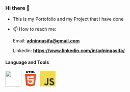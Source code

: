 ### Hi there 👋

<!--
**adninqasifa/adninqasifa** is a ✨ _special_ ✨ repository because its `README.md` (this file) appears on your GitHub profile.

Here are some ideas to get you started:

- 🔭 I’m currently working on ...
- 🌱 I’m currently learning 
- 👯 I’m looking to collaborate on ...
- 🤔 I’m looking for help with ...
- 💬 Ask me about ...
- 📫 How to reach me: **adninqasifa@gmail.com** **https://www.linkedin.com/in/adninqasifa/**
- 😄 Pronouns: ...
- ⚡ Fun fact: ...
-->

- This is my Portofolio and my Project that i have done

- 📫 How to reach me: 

    Email: **adninqasifa@gmail.com** 

    Linkedin: **https://www.linkedin.com/in/adninqasifa/**

#### Language and Tools

<p float="left">
  
<img src="https://reactnative.dev/img/header_logo.svg" width="50" height="50">
<img src="https://raw.githubusercontent.com/devicons/devicon/master/icons/html5/html5-original-wordmark.svg" width="50" height="50">
<img src="https://raw.githubusercontent.com/devicons/devicon/master/icons/javascript/javascript-original.svg" width="50" height="50">
                                                                                                                                   
</p>
